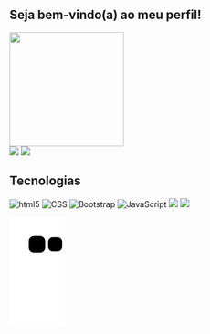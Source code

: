 ## Seja bem-vindo(a) ao meu perfil!

<img align="center" height=200 width=200 src="https://media.giphy.com/media/d5eaSZBqgiX2OB7DcB/giphy.gif">
<br>

<div>
<img height="180em" src="https://github-readme-stats.vercel.app/api?username=Fabricioopx&show_icons=true&theme=dark"/>
<img height="180em" src="https://github-readme-stats.vercel.app/api/top-langs/?username=Fabricioopx&layout=compact&theme=dark"/>
</div>

## Tecnologias
![html5](https://img.shields.io/badge/HTML5-E34F26?style=for-the-badge&logo=html5&logoColor=white)
![CSS](https://img.shields.io/badge/CSS-239120?&style=for-the-badge&logo=css3&logoColor=white&color=blue)
![Bootstrap](https://img.shields.io/badge/Bootstrap-563D7C?style=for-the-badge&logo=bootstrap&logoColor=white)
![JavaScript](https://img.shields.io/badge/JavaScript-f7e04a?style=for-the-badge&logo=JavaScript&logoColor=white&labelColor=373837)
<a href="https://instagram.com/santos_wxp" target="_blank"><img src="https://img.shields.io/badge/-Instagram-%23E4405F?style=for-the-badge&logo=instagram&logoColor=white" target="_blank"></a>
<a href = "mailto:fabriciotkd379@gmail.com"><img src="https://img.shields.io/badge/-Gmail-%23333?style=for-the-badge&logo=gmail&logoColor=white" target="_blank"></a> 

![Snake animation](https://github.com/rafaballerini/rafaballerini/blob/output/github-contribution-grid-snake.svg)

<br>
